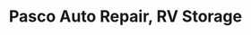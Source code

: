 ---
title: "Pasco Auto Repair, RV Storage"
url: /pasco/pasco-auto-repair-rv-storage/
shop: Autowerkstatt
---
